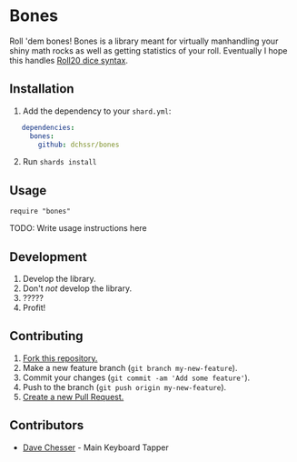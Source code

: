 # Bones

Roll 'dem bones!
Bones is a library meant for virtually manhandling your shiny math
rocks as well as getting statistics of your roll.
Eventually I hope this handles [Roll20 dice syntax][1].

[1]: https://help.roll20.net/hc/en-us/articles/360037773133-Dice-Reference

## Installation

1. Add the dependency to your `shard.yml`:

```yaml
   dependencies:
     bones:
       github: dchssr/bones
```

2. Run `shards install`


## Usage

```crystal
require "bones"
```

TODO: Write usage instructions here


## Development

1. Develop the library.
2. Don't _not_ develop the library.
3. ?????
4. Profit!


## Contributing

1. [Fork this repository.](https://github.com/dchssr/bones/fork)
2. Make a new feature branch (`git branch my-new-feature`).
3. Commit your changes (`git commit -am 'Add some feature'`).
4. Push to the branch (`git push origin my-new-feature`).
5. [Create a new Pull Request.](https://github.com/dchssr/bones/compare)


## Contributors

- [Dave Chesser](https://github.com/dchssr) - Main Keyboard Tapper
